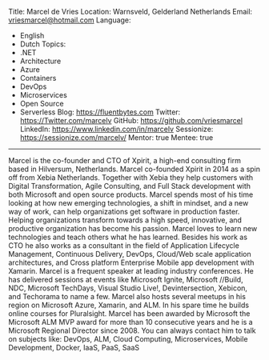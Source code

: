 Title: Marcel de Vries
Location: Warnsveld, Gelderland Netherlands
Email: vriesmarcel@hotmail.com
Language:
  - English
  - Dutch
Topics:
  - .NET
  - Architecture
  - Azure
  - Containers
  - DevOps
  - Microservices
  - Open Source
  - Serverless
Blog: https://fluentbytes.com
Twitter: https://Twitter.com/marcelv
GitHub: https://github.com/vriesmarcel
LinkedIn: https://www.linkedin.com/in/marcelv
Sessionize: https://sessionize.com/marcelv/
Mentor: true
Mentee: true
---
Marcel is the co-founder and CTO of Xpirit, a high-end consulting firm based in Hilversum, Netherlands. Marcel co-founded Xpirit in 2014 as a spin off from Xebia Netherlands. Together with Xebia they help customers with Digital Transformation, Agile Consulting, and Full Stack development with both Microsoft and open source products. Marcel spends most of his time looking at how new emerging technologies, a shift in mindset, and a new way of work, can help organizations get software in production faster. Helping organizations transform towards a high speed, innovative, and productive organization has become his passion. Marcel loves to learn new technologies and teach others what he has learned. Besides his work as CTO he also works as a consultant in the field of Application Lifecycle Management, Continuous Delivery, DevOps, Cloud/Web scale application architectures, and Cross platform Enterprise Mobile app development with Xamarin. Marcel is a frequent speaker at leading industry conferences. He has delivered sessions at events like Microsoft Ignite, Microsoft //Build, NDC, Microsoft TechDays, Visual Studio Live!, Devintersection, Xebicon, and Techorama to name a few. Marcel also hosts several meetups in his region on Microsoft Azure, Xamarin, and ALM. In his spare time he builds online courses for Pluralsight. Marcel has been awarded by Microsoft the Microsoft ALM MVP award for more than 10 consecutive years and he is a Microsoft Regional Director since 2008. You can always contact him to talk on subjects like: DevOps, ALM, Cloud Computing, Microservices, Mobile Development, Docker, IaaS, PaaS, SaaS
